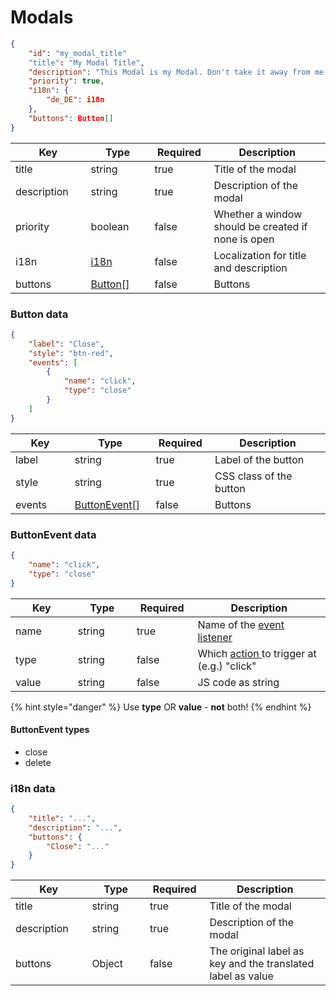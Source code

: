 # Modals

```json
{
    "id": "my_modal_title"
    "title": "My Modal Title",
    "description": "This Modal is my Modal. Don't take it away from me!",
    "priority": true,
    "i18n": {
        "de_DE": i18n
    },
    "buttons": Button[]
}
```

<table><thead><tr><th width="157.419795221843">Key</th><th width="150">Type</th><th width="103" data-type="checkbox">Required</th><th width="382.8249189501863">Description</th></tr></thead><tbody><tr><td>title</td><td>string</td><td>true</td><td>Title of the modal</td></tr><tr><td>description</td><td>string</td><td>true</td><td>Description of the modal</td></tr><tr><td>priority</td><td>boolean</td><td>false</td><td>Whether a window should be created if none is open</td></tr><tr><td>i18n</td><td><a href="modals.md#undefined">i18n</a></td><td>false</td><td>Localization for title and description</td></tr><tr><td>buttons</td><td><a href="modals.md#undefined">Button</a>[]</td><td>false</td><td>Buttons</td></tr></tbody></table>

### Button data

```json
{
    "label": "Close",
    "style": "btn-red",
    "events": [
        {
            "name": "click",
            "type": "close"
        }
    ]
}
```

<table><thead><tr><th width="157.419795221843">Key</th><th width="140">Type</th><th width="102" data-type="checkbox">Required</th><th width="382.8249189501863">Description</th></tr></thead><tbody><tr><td>label</td><td>string</td><td>true</td><td>Label of the button</td></tr><tr><td>style</td><td>string</td><td>true</td><td>CSS class of the button</td></tr><tr><td>events</td><td><a href="modals.md#undefined">ButtonEvent</a>[]</td><td>false</td><td>Buttons</td></tr></tbody></table>

### ButtonEvent data

```json
{
    "name": "click",
    "type": "close"
}
```

<table><thead><tr><th width="157.419795221843">Key</th><th width="140">Type</th><th width="102" data-type="checkbox">Required</th><th width="382.8249189501863">Description</th></tr></thead><tbody><tr><td>name</td><td>string</td><td>true</td><td>Name of the <a href="https://www.w3schools.com/jsref/dom_obj_event.asp">event listener</a></td></tr><tr><td>type</td><td>string</td><td>false</td><td>Which <a href="modals.md#undefined">action </a>to trigger at (e.g.) "click"</td></tr><tr><td>value</td><td>string</td><td>false</td><td>JS code as string</td></tr></tbody></table>

{% hint style="danger" %}
Use **type** OR **value** - **not** both!
{% endhint %}

#### ButtonEvent types

* close
* delete

### i18n data

```json
{
    "title": "...",
    "description": "...",
    "buttons": {
        "Close": "..."
    }
}
```

<table><thead><tr><th width="157.419795221843">Key</th><th width="140">Type</th><th width="102" data-type="checkbox">Required</th><th width="382.8249189501863">Description</th></tr></thead><tbody><tr><td>title</td><td>string</td><td>true</td><td>Title of the modal</td></tr><tr><td>description</td><td>string</td><td>true</td><td>Description of the modal</td></tr><tr><td>buttons</td><td>Object</td><td>false</td><td>The original label as key and the translated label as value</td></tr></tbody></table>
